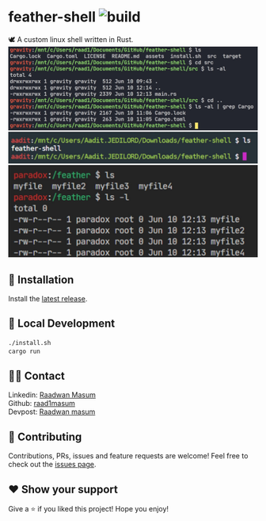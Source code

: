 # feather-shell ![build](https://api.travis-ci.com/raad1masum/personal-site.svg?branch=master&status=passed)
🕊 A custom linux shell written in Rust.
![gravity](./assets/gravity.jpg)
![jedi](./assets/jedi.jpg)
![paradox](./assets/paradox.jpg)

## 🔌 Installation
Install the [latest release](https://github.com/raad1masum/feather-shell/releases).

## 🚀 Local Development
```sh
./install.sh
cargo run
```
## 👨‍💻 Contact

Linkedin: [Raadwan Masum](https://www.linkedin.com/in/raadwan-masum-9147bb1a5)
<br>
Github: [raad1masum](https://github.com/raad1masum)
<br>
Devpost: [Raadwan masum](https://devpost.com/raad1masum)

## 🤝 Contributing

Contributions, PRs, issues and feature requests are welcome! Feel free to check out the [issues page](https://github.com/raad1masum/feather-shell/issues). 

## ❤️ Show your support

Give a ⭐️ if you liked this project!
Hope you enjoy!
